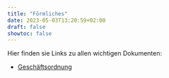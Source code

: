 ```yaml
---
title: "Förmliches"
date: 2023-05-03T13:20:59+02:00
draft: false
showtoc: false
---
```


Hier finden sie Links zu allen wichtigen Dokumenten:

- [Geschäftsordnung](/geschaeftsordnung.pdf)
